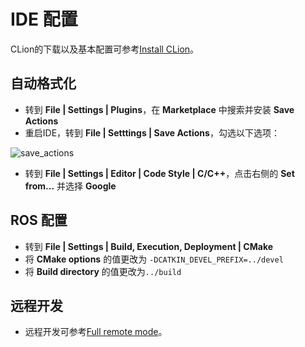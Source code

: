 # IDE 配置

CLion的下载以及基本配置可参考[Install CLion](https://www.jetbrains.com/help/clion/installation-guide.html)。

## 自动格式化
+ 转到 **File | Settings | Plugins**，在 **Marketplace** 中搜索并安装 **Save Actions**
+ 重启IDE，转到 **File | Setttings | Save Actions**，勾选以下选项：

![save_actions](https://s3.ax1x.com/2020/11/16/Dk9fXD.png)

+ 转到 **File | Settings | Editor | Code Style | C/C++**，点击右侧的     **Set from...**  并选择  **Google**  


## ROS 配置

+ 转到 **File | Settings | Build, Execution, Deployment | CMake**
+ 将 **CMake options** 的值更改为 `-DCATKIN_DEVEL_PREFIX=../devel`
+ 将 **Build directory** 的值更改为`../build`

## 远程开发

+ 远程开发可参考[Full remote mode](https://www.jetbrains.com/help/clion/remote-projects-support.html)。
